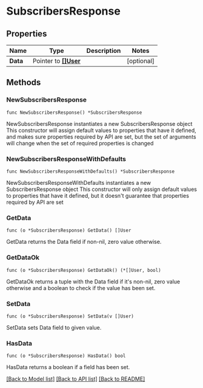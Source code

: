 # SubscribersResponse

## Properties

Name | Type | Description | Notes
------------ | ------------- | ------------- | -------------
**Data** | Pointer to [**[]User**](User.md) |  | [optional] 

## Methods

### NewSubscribersResponse

`func NewSubscribersResponse() *SubscribersResponse`

NewSubscribersResponse instantiates a new SubscribersResponse object
This constructor will assign default values to properties that have it defined,
and makes sure properties required by API are set, but the set of arguments
will change when the set of required properties is changed

### NewSubscribersResponseWithDefaults

`func NewSubscribersResponseWithDefaults() *SubscribersResponse`

NewSubscribersResponseWithDefaults instantiates a new SubscribersResponse object
This constructor will only assign default values to properties that have it defined,
but it doesn't guarantee that properties required by API are set

### GetData

`func (o *SubscribersResponse) GetData() []User`

GetData returns the Data field if non-nil, zero value otherwise.

### GetDataOk

`func (o *SubscribersResponse) GetDataOk() (*[]User, bool)`

GetDataOk returns a tuple with the Data field if it's non-nil, zero value otherwise
and a boolean to check if the value has been set.

### SetData

`func (o *SubscribersResponse) SetData(v []User)`

SetData sets Data field to given value.

### HasData

`func (o *SubscribersResponse) HasData() bool`

HasData returns a boolean if a field has been set.


[[Back to Model list]](../README.md#documentation-for-models) [[Back to API list]](../README.md#documentation-for-api-endpoints) [[Back to README]](../README.md)


